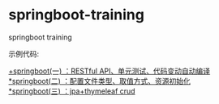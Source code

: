 # springboot-training
springboot training


示例代码:

[+springboot(一) ：RESTful API、单元测试、代码变动自动编译](https://github.com/zhangrgit/springboot-training/tree/master/chapter1 "chapter1")    
[*springboot(二) ：配置文件类型、取值方式、资源初始化](https://github.com/zhangrgit/springboot-training/tree/master/chapter2 "chapter2")        
[*springboot(三) ：jpa+thymeleaf crud](https://github.com/zhangrgit/springboot-training/tree/master/chapter3 "chapter3")
